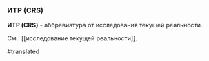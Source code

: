 ### ИТР (CRS)

**ИТР (CRS)** - аббревиатура от исследования текущей реальности.

См.: [[исследование текущей реальности]].

#translated
